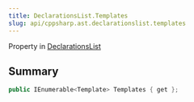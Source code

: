 ```yaml
---
title: DeclarationsList.Templates
slug: api/cppsharp.ast.declarationslist.templates
---
```

Property in [DeclarationsList](/api/cppsharp/ast/declarationslist)

## Summary



```csharp
public IEnumerable<Template> Templates { get };
```


